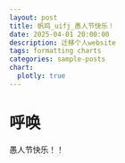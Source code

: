 ```yaml
---
layout: post
title: 帆鸣_uifj_愚人节快乐！
date: 2025-04-01 20:00:00
description: 迁移个人website
tags: formatting charts
categories: sample-posts
chart:
  plotly: true
---
```


# 呼唤
愚人节快乐！！